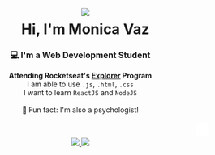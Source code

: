 <a href="https://www.linkedin.com/in/monica-vaz"><img align="right"  width="250px" src="https://i.imgur.com/6hfXPhN.png"></a>

<div display="inline-block">
 
 <h1 align="center" style="margin-left: 20px">Hi, I'm Monica Vaz  </h1>
 <h3 align="center"> 💻 I'm a Web Development Student </h3>
</div>

<div align="center"  display="inline-block">
 
>
  
**Attending Rocketseat's [Explorer](https://github.com/M0nicaVaz/explorer) Program** <br>
 I am able to use  `.js`, `.html`, `.css` <br>
 I want to learn  `ReactJS` and `NodeJS`<br> <br>
🧠 Fun fact: I'm also a psychologist!<br> 
<br>
  <a href="https://www.linkedin.com/in/monica-vaz"><img align="right" width="25px" src="https://github.com/Aakarsh-B/trying-repos/blob/master/linkedin.svg" />
</div>

##

<p align="center">
<a href="https://github.com/M0nicaVaz">
  <img height="150em" src="https://github-readme-stats-eight-theta.vercel.app/api?username=M0nicaVaz&show_icons=true&theme=nord&include_all_commits=true&count_private=true"/>
  <img height="150em" src="https://github-readme-stats-eight-theta.vercel.app/api/top-langs/?username=M0nicaVaz&layout=compact&langs_count=8&theme=nord"/>
</a>
</p>
</div>
